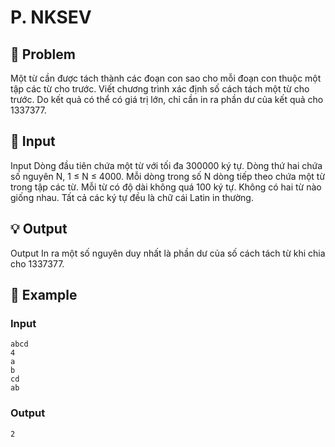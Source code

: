 # P.  NKSEV

## 📖 Problem

Một từ cần được tách thành các đoạn con sao cho mỗi đoạn con thuộc một tập các từ cho trước.
Viết chương trình xác định số cách tách một từ cho trước.
Do kết quả có thể có giá trị lớn, chỉ cần in ra phần dư của kết quả cho 1337377.


## 🧩 Input

Input
Dòng đầu tiên chứa một từ với tối đa 300000 ký tự.
Dòng thứ hai chứa số nguyên N, 1 ≤ N ≤ 4000.
Mỗi dòng trong số N dòng tiếp theo chứa một từ trong tập các từ. Mỗi từ có độ dài không quá 100 ký tự. Không có hai từ nào giống nhau. Tất cả các ký tự đều là chữ cái Latin in thường.


## 💡 Output

Output
In ra một số nguyên duy nhất là phần dư của số cách tách từ khi chia cho 1337377.


## 🧠 Example

### Input

```text
abcd
4
a
b
cd
ab
```

### Output

```text
2
```


